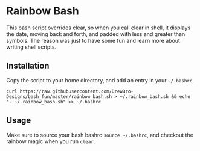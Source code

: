 # Rainbow Bash
This bash script overrides clear, so when you call clear in shell, it displays the date, moving back and forth, and padded with less and greater than symbols. The reason was just to have some fun and learn more about writing shell scripts.  
  
## Installation
Copy the script to your home directory, and add an entry in your `~/.bashrc`.
```shell
curl https://raw.githubusercontent.com/DrewBro-Designs/bash_fun/master/rainbow_bash.sh > ~/.rainbow_bash.sh && echo ". ~/.rainbow_bash.sh" >> ~/.bashrc
```
## Usage
Make sure to source your bash bashrc `source ~/.bashrc`, and checkout the rainbow magic when you run `clear`.
